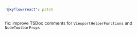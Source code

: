 ```yaml
---
'@xyflow/react': patch
---
```


fix: improve TSDoc comments for `ViewportHelperFunctions` and `NodeToolbarProps`
